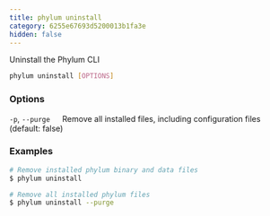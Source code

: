 ```yaml
---
title: phylum uninstall
category: 6255e67693d5200013b1fa3e
hidden: false
---
```


Uninstall the Phylum CLI
```sh
phylum uninstall [OPTIONS]
```

### Options
`-p`, `--purge`
&emsp; Remove all installed files, including configuration files (default: false)

### Examples
```sh
# Remove installed phylum binary and data files
$ phylum uninstall

# Remove all installed phylum files
$ phylum uninstall --purge
```
